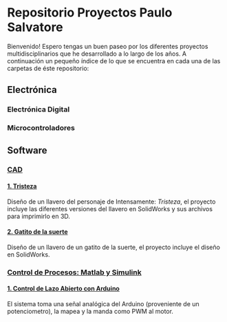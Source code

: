 # Repositorio Proyectos Paulo Salvatore
Bienvenido!
Espero tengas un buen paseo por los diferentes proyectos multidisciplinarios que he desarrollado a lo largo de los años.
A continuación un pequeño índice de lo que se encuentra en cada una de las carpetas de éste repositorio:

## Electrónica

### Electrónica Digital

### Microcontroladores


## Software

### [CAD](./Software/CAD)

#### [1. Tristeza](./Software/CAD/Tristeza)
Diseño de un llavero del personaje de Intensamente: *Tristeza*, el proyecto incluye las diferentes versiones del llavero en SolidWorks y sus archivos para imprimirlo en 3D.

#### [2. Gatito de la suerte](https://github.com/PauloSalvatore06/RepositorioProyectos/tree/main/Software/CAD/Dise%C3%B1o%20Gatito%20de%20la%20suerte-Oscar)
Diseño de un llavero de un gatito de la suerte, el proyecto incluye el diseño en SolidWorks.

### [Control de Procesos: Matlab y Simulink](./Software/Control_de_procesos)

#### [1. Control de Lazo Abierto con Arduino](./Software/Control_de_procesos/Control_de_Lazo_Abierto_con_Arduino)
El sistema toma una señal analógica del Arduino (proveniente de un potenciometro), la mapea y la manda como PWM al motor.
